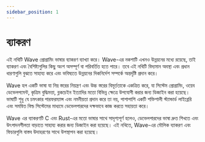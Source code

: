 ```yaml
---
sidebar_position: 1
---
```


# ব্যাকরণ

এই নথিটি Wave প্রোগ্রামিং ভাষার ব্যাকরণ ব্যাখ্যা করে। Wave-এর নকশাটি এখনও উন্নয়নের মধ্যে রয়েছে, তাই ব্যাকরণ এবং বৈশিষ্ট্যগুলির কিছু অংশ অসম্পূর্ণ বা পরিবর্তিত হতে পারে।
তবে এই নথিটি বিদ্যমান অবস্থা এবং প্রধান ধারণাগুলি বুঝতে সাহায্য করে এবং ভবিষ্যতে উন্নয়নের দিকনির্দেশ সম্পর্কে অন্তর্দৃষ্টি প্রদান করে।

Wave হল একটি ভাষা যা নিম্ন স্তরের নিয়ন্ত্রণ এবং উচ্চ স্তরের বিমূর্ততাকে একত্রিত করে, যা সিস্টেম প্রোগ্রামিং, ওয়েব ডেভেলপমেন্ট, কৃত্রিম বুদ্ধিমত্তা, ব্লকচেইন ইত্যাদির মতো বিভিন্ন ক্ষেত্রে উপযোগী করার জন্য ডিজাইন করা হয়েছে।
ভাষাটি শুধু যে চমৎকার পারফরম্যান্স এবং নমনীয়তা প্রদান করে তা নয়, পাশাপাশি একটি শক্তিশালী স্ট্যান্ডার্ড লাইব্রেরি এবং সমন্বিত বিল্ড সিস্টেমের মাধ্যমে ডেভেলপারদের দক্ষভাবে কাজ করতে সহায়তা করে।

Wave এর ব্যাকরণটি C এবং Rust-এর মতো ভাষার সাথে সাদৃশ্যপূর্ণ হলেও, ডেভেলপারদের ভাষা দ্রুত শিখতে এবং উৎপাদনশীলতা বাড়াতে সাহায্য করার জন্য ডিজাইন করা হয়েছে।
এই নথিতে, Wave-এর মৌলিক ব্যাকরণ এবং ফিচারগুলি বাস্তব উদাহরণের সাথে উপস্থাপন করা হয়েছে।